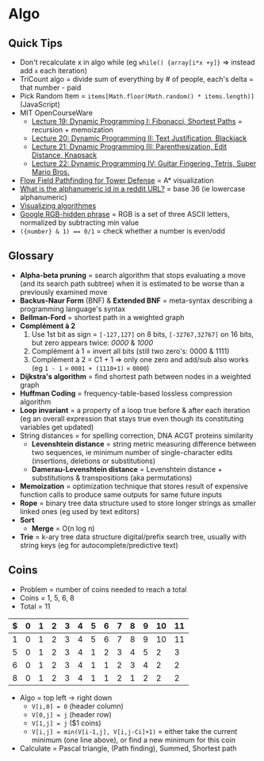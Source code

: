 # Algo

## Quick Tips

* Don't recalculate x in algo while (eg `while() {array[i*x +y]}` => instead add `x` each iteration)
* TriCount algo = divide sum of everything by # of people, each's delta = that number - paid
* Pick Random Item = `items[Math.floor(Math.random() * items.length)]` (JavaScript)
* MIT OpenCourseWare
  * [Lecture 19: Dynamic Programming I: Fibonacci, Shortest Paths](https://www.youtube.com/watch?v=OQ5jsbhAv_M) = recursion + memoization
  * [Lecture 20: Dynamic Programming II: Text Justification, Blackjack](https://www.youtube.com/watch?v=ENyox7kNKeY)
  * [Lecture 21: Dynamic Programming III: Parenthesization, Edit Distance, Knapsack](https://www.youtube.com/watch?v=ocZMDMZwhCY)
  * [Lecture 22: Dynamic Programming IV: Guitar Fingering, Tetris, Super Mario Bros.](https://www.youtube.com/watch?v=tp4_UXaVyx8)
* [Flow Field Pathfinding for Tower Defense](https://www.redblobgames.com/pathfinding/tower-defense) = A* visualization
* [What is the alphanumeric id in a reddit URL?](http://stackoverflow.com/questions/410485/whats-the-5-character-alphanumeric-id-in-reddit-url) = base 36 (ie lowercase alphanumeric)
* [Visualizing algorithmes](https://bost.ocks.org/mike/algorithms)
* [Google RGB-hidden phrase](https://www.reddit.com/r/Android/comments/2k4qjs/comment/clhypmg) = RGB is a set of three ASCII letters, normalized by subtracting min value
* `({number} & 1) == 0/1` = check whether a number is even/odd

## Glossary

* **Alpha-beta pruning** = search algorithm that stops evaluating a move (and its search path subtree) when it is estimated to be worse than a previously examined move
* **Backus-Naur Form** (BNF) & **Extended BNF** = meta-syntax describing a programming language's syntax
* **Bellman-Ford** = shortest path in a weighted graph
* **Complément à 2**
  1. Use 1st bit as sign = `[-127,127]` on 8 bits, `[-32767,32767]` on 16 bits, but zero appears twice: _0000_ & _1000_
  2. Complément à 1 = invert all bits (still two zero's: 0000 & 1111)
  3. Complément à 2 = C1 + 1 => only one zero and add/sub also works (eg `1 - 1` = `0001 + (1110+1)` = `0000`)
* **Dijkstra's algorithm** = find shortest path between nodes in a weighted graph
* **Huffman Coding** = frequency-table-based lossless compression algorithm
* **Loop invariant** = a property of a loop true before & after each iteration (eg an overall expression that stays true even though its constituting variables get updated)
* String distances = for spelling correction, DNA ACGT proteins similarity
  * **Levenshtein distance** = string metric measuring difference between two sequences, ie minimum number of single-character edits (insertions, deletions or substitutions)
  * **Damerau-Levenshtein distance** = Levenshtein distance + substitutions & transpositions (aka permutations)
* **Memoization** = optimization technique that stores result of expensive function calls to produce same outputs for same future inputs
* **Rope** = binary tree data structure used to store longer strings as smaller linked ones (eg used by text editors)
* **Sort**
  * **Merge** = O(n log n)
* **Trie** = k-ary tree data structure digital/prefix search tree, usually with string keys (eg for autocomplete/predictive text)

## Coins

* Problem = number of coins needed to reach a total
* Coins = 1, 5, 6, 8
* Total = 11

| $ | 0 | 1 | 2 | 3 | 4 | 5 | 6 | 7 | 8 | 9 | 10 | 11 |
| - | - | - | - | - | - | - | - | - | - | - | -- | -- |
| 1 | 0 | 1 | 2 | 3 | 4 | 5 | 6 | 7 | 8 | 9 | 10 | 11 |
| 5 | 0 | 1 | 2 | 3 | 4 | 1 | 2 | 3 | 4 | 5 |  2 |  3 |
| 6 | 0 | 1 | 2 | 3 | 4 | 1 | 1 | 2 | 3 | 4 |  2 |  2 |
| 8 | 0 | 1 | 2 | 3 | 4 | 1 | 1 | 2 | 1 | 2 |  2 |  2 |

* Algo = top left -> right down
  * `V[i,0] = 0` (header column)
  * `V[0,j] = j` (header row)
  * `V[1,j] = j` ($1 coins)
  * `V[i,j] = min(V[i-1,j], V[i,j-Ci]+1)` = either take the current minimum (one line above), or find a new minimum for this coin
* Calculate = Pascal triangle, (Path finding), Summed, Shortest path
